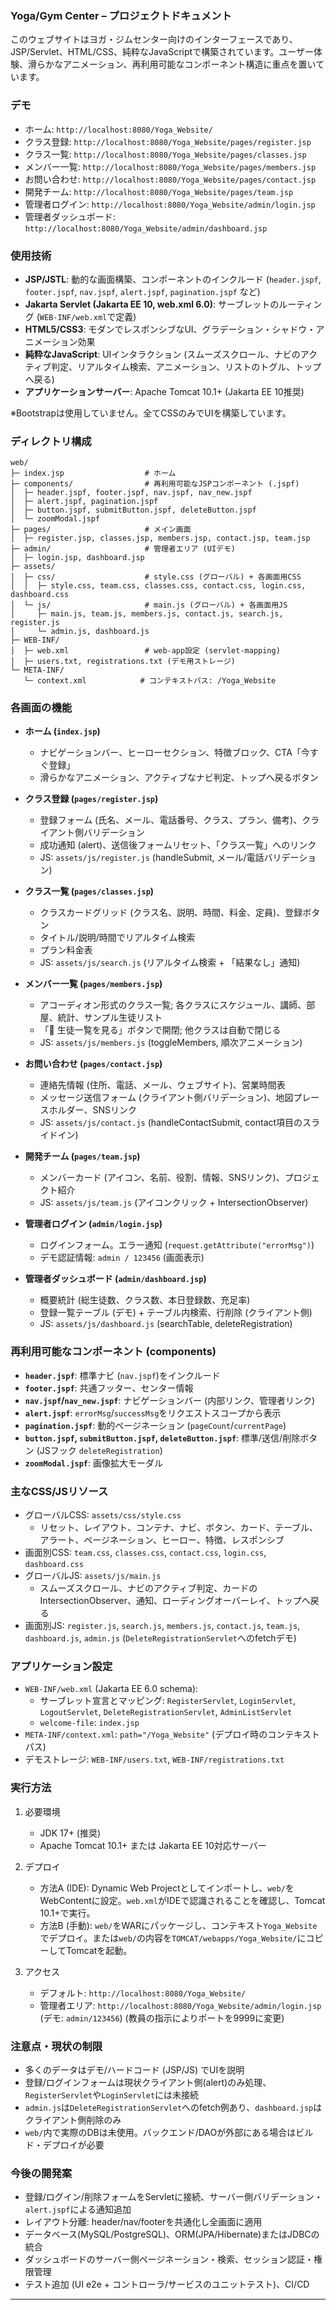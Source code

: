 
### Yoga/Gym Center – プロジェクトドキュメント

このウェブサイトはヨガ・ジムセンター向けのインターフェースであり、JSP/Servlet、HTML/CSS、純粋なJavaScriptで構築されています。ユーザー体験、滑らかなアニメーション、再利用可能なコンポーネント構造に重点を置いています。

### デモ
- ホーム: `http://localhost:8080/Yoga_Website/`
- クラス登録: `http://localhost:8080/Yoga_Website/pages/register.jsp`
- クラス一覧: `http://localhost:8080/Yoga_Website/pages/classes.jsp`
- メンバー一覧: `http://localhost:8080/Yoga_Website/pages/members.jsp`
- お問い合わせ: `http://localhost:8080/Yoga_Website/pages/contact.jsp`
- 開発チーム: `http://localhost:8080/Yoga_Website/pages/team.jsp`
- 管理者ログイン: `http://localhost:8080/Yoga_Website/admin/login.jsp`
- 管理者ダッシュボード: `http://localhost:8080/Yoga_Website/admin/dashboard.jsp`

### 使用技術
- **JSP/JSTL**: 動的な画面構築、コンポーネントのインクルード (`header.jspf`, `footer.jspf`, `nav.jspf`, `alert.jspf`, `pagination.jspf` など)
- **Jakarta Servlet (Jakarta EE 10, web.xml 6.0)**: サーブレットのルーティング (`WEB-INF/web.xml`で定義)
- **HTML5/CSS3**: モダンでレスポンシブなUI、グラデーション・シャドウ・アニメーション効果
- **純粋なJavaScript**: UIインタラクション (スムーズスクロール、ナビのアクティブ判定、リアルタイム検索、アニメーション、リストのトグル、トップへ戻る)
- **アプリケーションサーバー**: Apache Tomcat 10.1+ (Jakarta EE 10推奨)

※Bootstrapは使用していません。全てCSSのみでUIを構築しています。

### ディレクトリ構成
```
web/
├─ index.jsp                  # ホーム
├─ components/                # 再利用可能なJSPコンポーネント (.jspf)
│  ├─ header.jspf, footer.jspf, nav.jspf, nav_new.jspf
│  ├─ alert.jspf, pagination.jspf
│  ├─ button.jspf, submitButton.jspf, deleteButton.jspf
│  └─ zoomModal.jspf
├─ pages/                     # メイン画面
│  ├─ register.jsp, classes.jsp, members.jsp, contact.jsp, team.jsp
├─ admin/                     # 管理者エリア (UIデモ)
│  ├─ login.jsp, dashboard.jsp
├─ assets/
│  ├─ css/                    # style.css (グローバル) + 各画面用CSS
│  │  ├─ style.css, team.css, classes.css, contact.css, login.css, dashboard.css
│  └─ js/                     # main.js (グローバル) + 各画面用JS
│     ├─ main.js, team.js, members.js, contact.js, search.js, register.js
│     └─ admin.js, dashboard.js
├─ WEB-INF/
│  ├─ web.xml                 # web-app設定 (servlet-mapping)
│  ├─ users.txt, registrations.txt (デモ用ストレージ)
└─ META-INF/
   └─ context.xml            # コンテキストパス: /Yoga_Website
```

### 各画面の機能
- **ホーム (`index.jsp`)**
  - ナビゲーションバー、ヒーローセクション、特徴ブロック、CTA「今すぐ登録」
  - 滑らかなアニメーション、アクティブなナビ判定、トップへ戻るボタン

- **クラス登録 (`pages/register.jsp`)**
  - 登録フォーム (氏名、メール、電話番号、クラス、プラン、備考)、クライアント側バリデーション
  - 成功通知 (alert)、送信後フォームリセット、「クラス一覧」へのリンク
  - JS: `assets/js/register.js` (handleSubmit, メール/電話バリデーション)

- **クラス一覧 (`pages/classes.jsp`)**
  - クラスカードグリッド (クラス名、説明、時間、料金、定員)、登録ボタン
  - タイトル/説明/時間でリアルタイム検索
  - プラン料金表
  - JS: `assets/js/search.js` (リアルタイム検索 + 「結果なし」通知)

- **メンバー一覧 (`pages/members.jsp`)**
  - アコーディオン形式のクラス一覧; 各クラスにスケジュール、講師、部屋、統計、サンプル生徒リスト
  - 「👥 生徒一覧を見る」ボタンで開閉; 他クラスは自動で閉じる
  - JS: `assets/js/members.js` (toggleMembers, 順次アニメーション)

- **お問い合わせ (`pages/contact.jsp`)**
  - 連絡先情報 (住所、電話、メール、ウェブサイト)、営業時間表
  - メッセージ送信フォーム (クライアント側バリデーション)、地図プレースホルダー、SNSリンク
  - JS: `assets/js/contact.js` (handleContactSubmit, contact項目のスライドイン)

- **開発チーム (`pages/team.jsp`)**
  - メンバーカード (アイコン、名前、役割、情報、SNSリンク)、プロジェクト紹介
  - JS: `assets/js/team.js` (アイコンクリック + IntersectionObserver)

- **管理者ログイン (`admin/login.jsp`)**
  - ログインフォーム。エラー通知 (`request.getAttribute("errorMsg")`)
  - デモ認証情報: `admin / 123456` (画面表示)

- **管理者ダッシュボード (`admin/dashboard.jsp`)**
  - 概要統計 (総生徒数、クラス数、本日登録数、充足率)
  - 登録一覧テーブル (デモ) + テーブル内検索、行削除 (クライアント側)
  - JS: `assets/js/dashboard.js` (searchTable, deleteRegistration)

### 再利用可能なコンポーネント (components)
- **`header.jspf`**: 標準ナビ (`nav.jspf`)をインクルード
- **`footer.jspf`**: 共通フッター、センター情報
- **`nav.jspf`/`nav_new.jspf`**: ナビゲーションバー (内部リンク、管理者リンク)
- **`alert.jspf`**: `errorMsg`/`successMsg`をリクエストスコープから表示
- **`pagination.jspf`**: 動的ページネーション (`pageCount`/`currentPage`)
- **`button.jspf`, `submitButton.jspf`, `deleteButton.jspf`**: 標準/送信/削除ボタン (JSフック `deleteRegistration`)
- **`zoomModal.jspf`**: 画像拡大モーダル

### 主なCSS/JSリソース
- グローバルCSS: `assets/css/style.css`
  - リセット、レイアウト、コンテナ、ナビ、ボタン、カード、テーブル、アラート、ページネーション、ヒーロー、特徴、レスポンシブ
- 画面別CSS: `team.css`, `classes.css`, `contact.css`, `login.css`, `dashboard.css`
- グローバルJS: `assets/js/main.js`
  - スムーズスクロール、ナビのアクティブ判定、カードのIntersectionObserver、通知、ローディングオーバーレイ、トップへ戻る
- 画面別JS: `register.js`, `search.js`, `members.js`, `contact.js`, `team.js`, `dashboard.js`, `admin.js` (`DeleteRegistrationServlet`へのfetchデモ)

### アプリケーション設定
- `WEB-INF/web.xml` (Jakarta EE 6.0 schema):
  - サーブレット宣言とマッピング: `RegisterServlet`, `LoginServlet`, `LogoutServlet`, `DeleteRegistrationServlet`, `AdminListServlet`
  - `welcome-file`: `index.jsp`
- `META-INF/context.xml`: `path="/Yoga_Website"` (デプロイ時のコンテキストパス)
- デモストレージ: `WEB-INF/users.txt`, `WEB-INF/registrations.txt`

### 実行方法
1) 必要環境
   - JDK 17+ (推奨)
   - Apache Tomcat 10.1+ または Jakarta EE 10対応サーバー

2) デプロイ
   - 方法A (IDE): Dynamic Web Projectとしてインポートし、`web/`をWebContentに設定。`web.xml`がIDEで認識されることを確認し、Tomcat 10.1+で実行。
   - 方法B (手動): `web/`をWARにパッケージし、コンテキスト`Yoga_Website`でデプロイ。または`web/`の内容を`TOMCAT/webapps/Yoga_Website/`にコピーしてTomcatを起動。

3) アクセス
   - デフォルト: `http://localhost:8080/Yoga_Website/`
   - 管理者エリア: `http://localhost:8080/Yoga_Website/admin/login.jsp` (デモ: `admin/123456`)
   (教員の指示によりポートを9999に変更)

### 注意点・現状の制限
- 多くのデータはデモ/ハードコード (JSP/JS) でUIを説明
- 登録/ログインフォームは現状クライアント側(alert)のみ処理、`RegisterServlet`や`LoginServlet`には未接続
- `admin.js`は`DeleteRegistrationServlet`へのfetch例あり、`dashboard.jsp`はクライアント側削除のみ
- `web/`内で実際のDBは未使用。バックエンド/DAOが外部にある場合はビルド・デプロイが必要

### 今後の開発案
- 登録/ログイン/削除フォームをServletに接続、サーバー側バリデーション・`alert.jspf`による通知追加
- レイアウト分離: header/nav/footerを共通化し全画面に適用
- データベース(MySQL/PostgreSQL)、ORM(JPA/Hibernate)またはJDBCの統合
- ダッシュボードのサーバー側ページネーション・検索、セッション認証・権限管理
- テスト追加 (UI e2e + コントローラ/サービスのユニットテスト)、CI/CD

---



